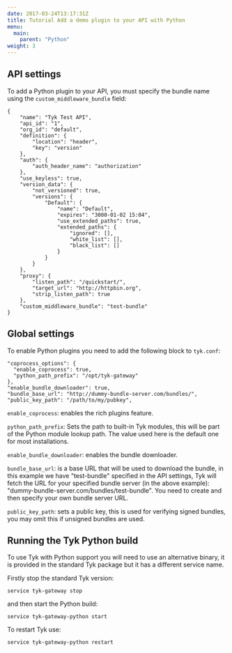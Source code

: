 ```yaml
---
date: 2017-03-24T13:17:31Z
title: Tutorial Add a demo plugin to your API with Python
menu:
  main:
    parent: "Python"
weight: 3 
---
```


## <a name="api-settings"></a>API settings

To add a Python plugin to your API, you must specify the bundle name using the `custom_middleware_bundle` field:

```{.json}
{
    "name": "Tyk Test API",
    "api_id": "1",
    "org_id": "default",
    "definition": {
        "location": "header",
        "key": "version"
    },
    "auth": {
        "auth_header_name": "authorization"
    },
    "use_keyless": true,
    "version_data": {
        "not_versioned": true,
        "versions": {
            "Default": {
                "name": "Default",
                "expires": "3000-01-02 15:04",
                "use_extended_paths": true,
                "extended_paths": {
                    "ignored": [],
                    "white_list": [],
                    "black_list": []
                }
            }
        }
    },
    "proxy": {
        "listen_path": "/quickstart/",
        "target_url": "http://httpbin.org",
        "strip_listen_path": true
    },
    "custom_middleware_bundle": "test-bundle"
}
```

## <a name="global-settings"></a>Global settings

To enable Python plugins you need to add the following block to `tyk.conf`:

```{.copyWrapper}
"coprocess_options": {
  "enable_coprocess": true,
  "python_path_prefix": "/opt/tyk-gateway"
},
"enable_bundle_downloader": true,
"bundle_base_url": "http://dummy-bundle-server.com/bundles/",
"public_key_path": "/path/to/my/pubkey",
```

`enable_coprocess`: enables the rich plugins feature.

`python_path_prefix`: Sets the path to built-in Tyk modules, this will be part of the Python module lookup path. The value used here is the default one for most installations.

`enable_bundle_downloader`: enables the bundle downloader.

`bundle_base_url`: is a base URL that will be used to download the bundle, in this example we have "test-bundle" specified in the API settings, Tyk will fetch the URL for your specified bundle server (in the above example): "dummy-bundle-server.com/bundles/test-bundle". You need to create and then specify your own bundle server URL.

`public_key_path`: sets a public key, this is used for verifying signed bundles, you may omit this if unsigned bundles are used.

## <a name="run-python-plugin"></a> Running the Tyk Python build

To use Tyk with Python support you will need to use an alternative binary, it is provided in the standard Tyk package but it has a different service name.

Firstly stop the standard Tyk version:

```{.copyWrapper}
service tyk-gateway stop
```

and then start the Python build:

```{.copyWrapper}
service tyk-gateway-python start
```

To restart Tyk use:

```{.copyWrapper}
service tyk-gateway-python restart
```
